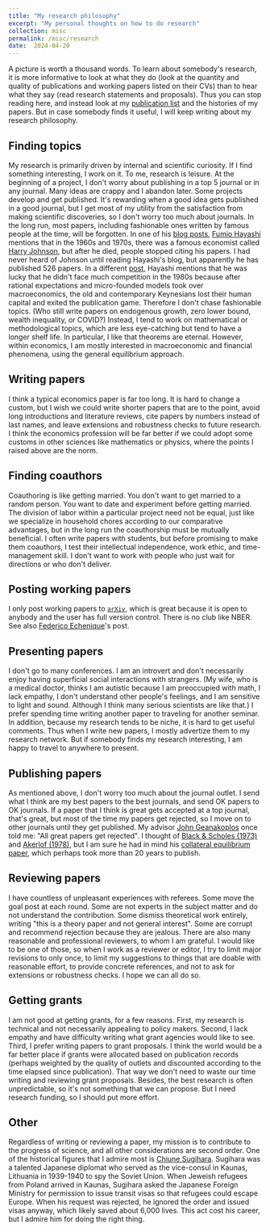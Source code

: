 ```yaml
---
title: "My research philosophy"
excerpt: "My personal thoughts on how to do research"
collection: misc
permalink: /misc/research
date:  2024-04-20
---
```


A picture is worth a thousand words. To learn about somebody's research, it is more informative to look at what they do (look at the quantity and quality of publications and working papers listed on their CVs) than to hear what they say (read research statements and proposals). Thus you can stop reading here, and instead look at my [publication list](/publications/) and the histories of my papers. But in case somebody finds it useful, I will keep writing about my research philosophy.

## Finding topics

My research is primarily driven by internal and scientific curiosity. If I find something interesting, I work on it. To me, research is leisure. At the beginning of a project, I don't worry about publishing in a top 5 journal or in any journal. Many ideas are crappy and I abandon later. Some projects develop and get published. It's rewarding when a good idea gets published in a good journal, but I get most of my utility from the satisfaction from making scientific discoveries, so I don't worry too much about journals. In the long run, most papers, including fashionable ones written by famous people at the time, will be forgotten. In one of his [blog posts](https://sites.google.com/view/fumio-hayashis-hp/short-blogs-in-japanese/%E6%AE%8B%E3%81%A3%E3%81%A6%E3%81%84%E3%81%8F%E3%82%82%E3%81%AE?authuser=0), [Fumio Hayashi](https://en.wikipedia.org/wiki/Fumio_Hayashi) mentions that in the 1960s and 1970s, there was a famous economist called [Harry Johnson](https://en.wikipedia.org/wiki/Harry_Gordon_Johnson), but after he died, people stopped citing his papers. I had never heard of Johnson until reading Hayashi's blog, but apparently he has published 526 papers. In a different [post](https://sites.google.com/view/fumio-hayashis-hp/short-blogs-in-japanese/%E3%83%91%E3%83%A9%E3%83%80%E3%82%A4%E3%83%A0%E3%82%B7%E3%83%95%E3%83%88%E3%81%A8%E7%A0%94%E7%A9%B6%E8%80%85%E3%81%AE%E8%B3%9E%E5%91%B3%E6%9C%9F%E9%99%90?authuser=0), Hayashi mentions that he was lucky that he didn't face much competition in the 1980s because after rational expectations and micro-founded models took over macroeconomics, the old and contemporary Keynesians lost their human capital and exited the publication game. Therefore I don't chase fashionable topics. (Who still write papers on endogenous growth, zero lower bound, wealth inequality, or COVID?) Instead, I tend to work on mathematical or methodological topics, which are less eye-catching but tend to have a longer shelf life. In particular, I like that theorems are eternal. However, within economics, I am mostly interested in macroeconomic and financial phenomena, using the general equilibrium approach.

## Writing papers

I think a typical economics paper is far too long. It is hard to change a custom, but I wish we could write shorter papers that are to the point, avoid long introductions and literature reviews, cite papers by numbers instead of last names, and leave extensions and robustness checks to future research. I think the economics profession will be far better if we could adopt some customs in other sciences like mathematics or physics, where the points I raised above are the norm.

## Finding coauthors

Coauthoring is like getting married. You don't want to get married to a random person. You want to date and experiment before getting married. The division of labor within a particular project need not be equal, just like we specialize in household chores according to our comparative advantages, but in the long run the coauthorship must be mutually beneficial. I often write papers with students, but before promising to make them coauthors, I test their intellectual independence, work ethic, and time-management skill. I don't want to work with people who just wait for directions or who don't deliver.

## Posting working papers

I only post working papers to [`arXiv`](https://arxiv.org/), which is great because it is open to anybody and the user has full version control. There is no club like NBER. See also [Federico Echenique](https://eml.berkeley.edu/~fechenique/arxiv/index.html)'s post.

## Presenting papers

I don't go to many conferences. I am an introvert and don't necessarily enjoy having superficial social interactions with strangers. (My wife, who is a medical doctor, thinks I am autistic because I am preoccupied with math, I lack empathy, I don't understand other people's feelings, and I am sensitive to light and sound. Although I think many serious scientists are like that.) I prefer spending time writing another paper to traveling for another seminar. In addition, because my research tends to be niche, it is hard to get useful comments. Thus when I write new papers, I mostly advertize them to my research network. But if somebody finds my research interesting, I am happy to travel to anywhere to present.

## Publishing papers

As mentioned above, I don't worry too much about the journal outlet. I send what I think are my best papers to the best journals, and send OK papers to OK journals. If a paper that I think is great gets accepted at a top journal, that's great, but most of the time my papers get rejected, so I move on to other journals until they get published. My advisor [John Geanakoplos](https://en.wikipedia.org/wiki/John_Geanakoplos) once told me: "All great papers get rejected". I thought of [Black & Scholes (1973)](https://doi.org/10.1086/260062) and [Akerlof (1978)](https://doi.org/10.1016/B978-0-12-214850-7.50022-X), but I am sure he had in mind his [collateral equilibrium paper](https://doi.org/10.1007/s00199-013-0797-4), which perhaps took more than 20 years to publish.

## Reviewing papers

I have countless of unpleasant experiences with referees. Some move the goal post at each round. Some are not experts in the subject matter and do not understand the contribution. Some dismiss theoretical work entirely, writing "this is a theory paper and not general interest". Some are corrupt and recommend rejection because they are jealous. There are also many reasonable and professional reviewers, to whom I am grateful. I would like to be one of those, so when I work as a reviewer or editor, I try to limit major revisions to only once, to limit my suggestions to things that are doable with reasonable effort, to provide concrete references, and not to ask for extensions or robustness checks. I hope we can all do so.

## Getting grants

I am not good at getting grants, for a few reasons. First, my research is technical and not necessarily appealing to policy makers. Second, I lack empathy and have difficulty writing what grant agencies would like to see. Third, I prefer writing papers to grant proposals. I think the world would be a far better place if grants were allocated based on publication records (perhaps weighted by the quality of outlets and discounted according to the time elapsed since publication). That way we don't need to waste our time writing and reviewing grant proposals. Besides, the best research is often unpredictable, so it's not something that we can propose. But I need research funding, so I should put more effort.

## Other

Regardless of writing or reviewing a paper, my mission is to contribute to the progress of science, and all other considerations are second order. One of the historical figures that I admire most is [Chiune Sugihara](https://en.wikipedia.org/wiki/Chiune_Sugihara). Sugihara was a talented Japanese diplomat who served as the vice-consul in Kaunas, Lithuania in 1939-1940 to spy the Soviet Union. When Jeweish refugees from Poland arrived in Kaunas, Sugihara asked the Japanese Foreign Ministry for permission to issue transit visas so that refugees could escape Europe. When his request was rejected, he ignored the order and issued visas anyway, which likely saved about 6,000 lives. This act cost his career, but I admire him for doing the right thing.